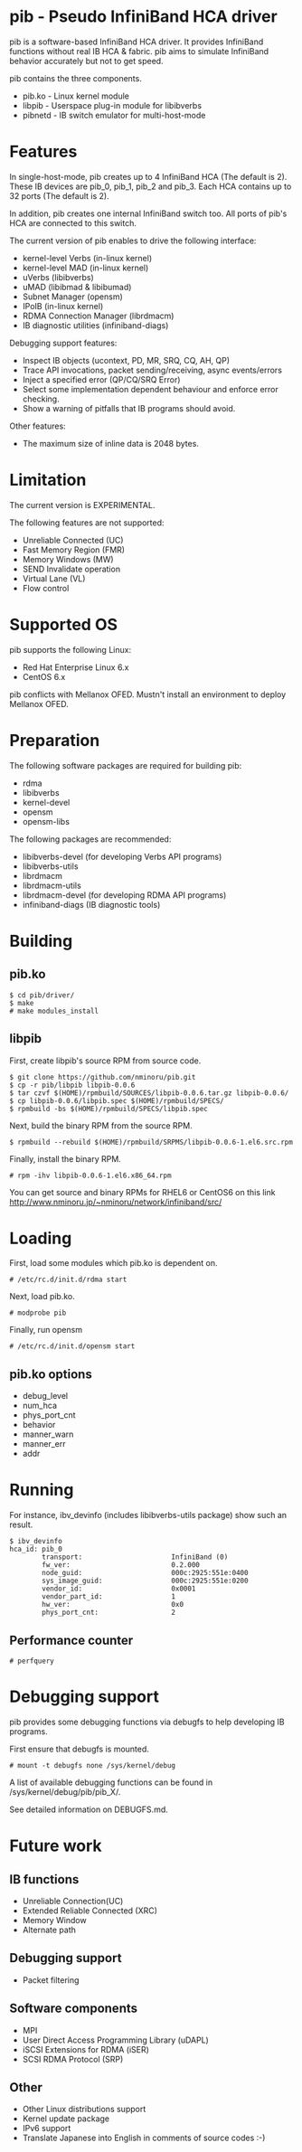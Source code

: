 pib - Pseudo InfiniBand HCA driver
==================================

pib is a software-based InfiniBand HCA driver.
It provides InfiniBand functions without real IB HCA & fabric.
pib aims to simulate InfiniBand behavior accurately but not to get speed.

pib contains the three components.

- pib.ko  - Linux kernel module
- libpib  - Userspace plug-in module for libibverbs
- pibnetd - IB switch emulator for multi-host-mode

Features
========

In single-host-mode, pib creates up to 4 InfiniBand HCA (The default is 2).
These IB devices are pib_0, pib_1, pib_2 and pib_3.
Each HCA contains up to 32 ports (The default is 2).

In addition, pib creates one internal InfiniBand switch too.
All ports of pib's HCA are connected to this switch.

The current version of pib enables to drive the following interface:

* kernel-level Verbs (in-linux kernel)
* kernel-level MAD (in-linux kernel)
* uVerbs (libibverbs)
* uMAD (libibmad & libibumad)
* Subnet Manager (opensm)
* IPoIB (in-linux kernel)
* RDMA Connection Manager (librdmacm)
* IB diagnostic utilities (infiniband-diags)

Debugging support features:

* Inspect IB objects (ucontext, PD, MR, SRQ, CQ, AH, QP)
* Trace API invocations, packet sending/receiving, async events/errors
* Inject a specified error (QP/CQ/SRQ Error)
* Select some implementation dependent behaviour and enforce error checking.
* Show a warning of pitfalls that IB programs should avoid.

Other features:

* The maximum size of inline data is 2048 bytes.

Limitation
==========

The current version is EXPERIMENTAL.

The following features are not supported:

- Unreliable Connected (UC)
- Fast Memory Region (FMR)
- Memory Windows (MW)
- SEND Invalidate operation
- Virtual Lane (VL)
- Flow control

Supported OS
============

pib supports the following Linux:

* Red Hat Enterprise Linux 6.x
* CentOS 6.x 

pib conflicts with Mellanox OFED.
Mustn't install an environment to deploy Mellanox OFED.

Preparation
===========

The following software packages are required for building pib:

* rdma
* libibverbs
* kernel-devel
* opensm
* opensm-libs

The following packages are recommended:

* libibverbs-devel (for developing Verbs API programs)
* libibverbs-utils
* librdmacm
* librdmacm-utils
* librdmacm-devel (for developing RDMA API programs)
* infiniband-diags (IB diagnostic tools)

Building
========

pib.ko
------

    $ cd pib/driver/
    $ make
    # make modules_install

libpib
------

First, create libpib's source RPM from source code.

    $ git clone https://github.com/nminoru/pib.git
    $ cp -r pib/libpib libpib-0.0.6
    $ tar czvf $(HOME)/rpmbuild/SOURCES/libpib-0.0.6.tar.gz libpib-0.0.6/
    $ cp libpib-0.0.6/libpib.spec $(HOME)/rpmbuild/SPECS/
    $ rpmbuild -bs $(HOME)/rpmbuild/SPECS/libpib.spec

Next, build the binary RPM from the source RPM.

    $ rpmbuild --rebuild $(HOME)/rpmbuild/SRPMS/libpib-0.0.6-1.el6.src.rpm

Finally, install the binary RPM.

    # rpm -ihv libpib-0.0.6-1.el6.x86_64.rpm

You can get source and binary RPMs for RHEL6 or CentOS6 on this link http://www.nminoru.jp/~nminoru/network/infiniband/src/

Loading
=======

First, load some modules which pib.ko is dependent on.

    # /etc/rc.d/init.d/rdma start

Next, load pib.ko.

    # modprobe pib

Finally, run opensm

    # /etc/rc.d/init.d/opensm start

pib.ko options
--------------

* debug_level
* num_hca
* phys_port_cnt
* behavior
* manner_warn
* manner_err
* addr

Running
=======

For instance, ibv_devinfo (includes libibverbs-utils package) show such an result.

    $ ibv_devinfo
    hca_id: pib_0
            transport:                      InfiniBand (0)
            fw_ver:                         0.2.000
            node_guid:                      000c:2925:551e:0400
            sys_image_guid:                 000c:2925:551e:0200
            vendor_id:                      0x0001
            vendor_part_id:                 1
            hw_ver:                         0x0
            phys_port_cnt:                  2

Performance counter
-------------------

    # perfquery

Debugging support
=================

pib provides some debugging functions via debugfs to help developing IB programs.

First ensure that debugfs is mounted.

    # mount -t debugfs none /sys/kernel/debug

A list of available debugging functions can be found in /sys/kernel/debug/pib/pib_X/.

See detailed information on DEBUGFS.md.


Future work
===========

IB functions
------------

* Unreliable Connection(UC)
* Extended Reliable Connected (XRC)
* Memory Window
* Alternate path

Debugging support
-----------------

* Packet filtering

Software components
-------------------

* MPI
* User Direct Access Programming Library (uDAPL)
* iSCSI Extensions for RDMA (iSER)
* SCSI RDMA Protocol (SRP)

Other
-----

* Other Linux distributions support
* Kernel update package
* IPv6 support
* Translate Japanese into English in comments of source codes :-)

